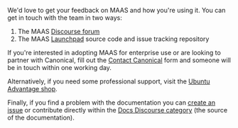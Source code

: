 We'd love to get your feedback on MAAS and how you're using it. You can get in touch with the team in two ways:

1.   The MAAS [Discourse forum](https://discourse.maas.io)
2.   The MAAS [Launchpad](https://launchpad.net/maas)  source code and issue tracking repository

If you're interested in adopting MAAS for enterprise use or are looking to partner with Canonical, fill out the [Contact Canonical](https://maas.io/contact-us) form and someone will be in touch within one working day.

Alternatively, if you need some professional support, visit the [Ubuntu Advantage shop](https://buy.ubuntu.com/).

Finally, if you find a problem with the documentation you can [create an issue](https://github.com/CanonicalLtd/maas-docs/issues/new) or contribute directly within the [Docs Discourse category](https://discourse.maas.io/c/docs) (the source of the documentation).
